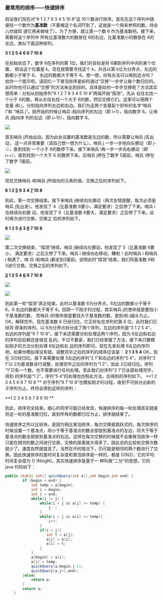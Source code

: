 ### 最常用的排序——快速排序 

假设我们现在对“6  1  2  7  9  3  4  5  10  8”这 10个数进行排序。首先在这个序列中随便找一个数作为**基准数**（不要被这个名词吓到了，这就是一个用来参照的数，待会儿你就知 道它用来做啥了）。为了方便，就让第一个数 6 作为基准数吧。接下来，需要将这个序列中 所有比基准数大的数放在 6的右边，比基准数小的数放在 6的左边，类似下面这种排列。 

**3  1  2  5  4  6  9  7  10  8** 

在初始状态下，数字 6在序列的第 1位。我们的目标是将 6挪到序列中间的某个位置， 假设这个位置是 k。现在就需要寻找这个 k，并且以第 k位为分界点，左边的数都小于等于 6， 右边的数都大于等于 6。想一想，你有办法可以做到这点吗？ 给你一个提示吧。请回忆一下冒泡排序是如何通过“交换”一步步让每个数归位的。此时你也可以通过“交换”的方法来达到目的。具体是如何一步步交换呢？方法其实很简单：分别从初始序列“6  1  2  7  9  3  4  5  10  8”两端开始“探测”。先从 右往左找一个小于 6的数，再从左往右找一个大于 6的数，然后交换它们。这里可以用两个 变量 i和 j，分别指向序列左边和右边。我们为这两个变量起个好听的名字“哨兵 i”和 “哨兵 j”。刚开始的时候让哨兵 i指向序列的左边（即 i=1），指向数字 6。让哨兵 j指向序 列的右边（即 j=10），指向数字 8。 

![](https://cdn.jsdelivr.net/gh/12581a/cdn/images/1111.PNG)

首先哨兵 j开始出动。因为此处设置的基准数是左边的数，所以需要让哨兵 j先出动， 这一点非常重要（请自己想一想为什么）。哨兵 j 一步一步地向左挪动（即 j--），直到找到 一个小于 6的数停下来。接下来哨兵 i再一步一步向右挪动（即 i++），直到找到一个大于 6 的数停下来。后哨兵 j停在了数字 5面前，哨兵 i停在了数字 7面前。 

 ![](https://cdn.jsdelivr.net/gh/12581a/cdn/images/22222.PNG)

现在交换哨兵 i和哨兵 j所指向的元素的值。交换之后的序列如下。 

**6  1  2  <u>5</u>  9  3  4  <u>7</u>  10  8**

到此，第一次交换结束。接下来哨兵 j继续向左挪动（再次友情提醒，每次必须是哨兵 j先出发）。他发现了 4（比基准数 6要小，满足要求）之后停了下来。哨兵 i也继续向右挪 动，他发现了 9（比基准数 6要大，满足要求）之后停了下来。此时再次进行交换，交换之 后的序列如下。 

**6  1  2  5  <u>4</u>  3  <u>9</u>  7  10  8**

![](https://cdn.jsdelivr.net/gh/12581a/cdn/images/33333.PNG)

  第二次交换结束，“探测”继续。哨兵 j继续向左挪动，他发现了 3（比基准数 6要小， 满足要求）之后又停了下来。哨兵 i 继续向右移动，糟啦！此时哨兵 i 和哨兵 j 相遇了，哨 兵 i和哨兵 j都走到3面前。说明此时“探测”结束。我们将基准数 6和 3进行交换。交换之后的序列如下。 

**<u>3</u>  1  2  5  4  <u>6</u>  9  7  10  8** 

![](https://cdn.jsdelivr.net/gh/12581a/cdn/images/4444.PNG)

![](https://cdn.jsdelivr.net/gh/12581a/cdn/images/55555.PNG)

到此第一轮“探测”真正结束。此时以基准数 6为分界点，6左边的数都小于等于 6，6 右边的数都大于等于 6。回顾一下刚才的过程，其实哨兵 j的使命就是要找小于基准数的数， 而哨兵 i的使命就是要找大于基准数的数，直到i和 j碰头为止。 OK，解释完毕。现在基准数 6 已经归位，它正好处在序列的第 6 位。此时我们已经将 原来的序列，以 6为分界点拆分成了两个序列，左边的序列是“3  1  2  5  4”，右边的序列是“9  7  10  8”。接下来还需要分别处理这两个序列，因为 6左边和右边的序列目前都还是很混 乱的。不过不要紧，我们已经掌握了方法，接下来只要模拟刚才的方法分别处理 6左边和右 边的序列即可。现在先来处理 6左边的序列吧。如果你模拟得没有错，调整完毕之后的序列的顺序应该是： 
**2  1  3  5  4** 
OK，现在 3已经归位。接下来需要处理 3左边的序列“2 1”和右边的序列“5 4”。对序列“2 1”以 2为基准数进行调整，处理完毕之后的序列为“1 2”，到此 2已经归位。序列 “1”只有一个数，也不需要进行任何处理。至此我们对序列“2 1”已全部处理完毕，得到 的序列是“1 2”。序列“5 4”的处理也仿照此方法，后得到的序列如下。 
**1  2  3  4  5  6  9  7  10  8 **
对于序列“9  7  10  8”也模拟刚才的过程，直到不可拆分出新的子序列为止。终将会得到这样的序列：

**1  2  3  4  5  6  7  8  9  10 **

到此，排序完全结束。细心的同学可能已经发现，快速排序的每一轮处理其实就是将这一轮的基准数归位，直到所有的数都归位为止，排序就结束了。

快速排序之所以比较快，是因为相比冒泡排序，每次交换是跳跃式的。每次排序的时候设置一个基准点，将小于等于基准点的数全部放到基准点的左边，将大于等于基准点的数全部放到基准点的右边。这样在每次交换的时候就不会像冒泡排序一样只能在相邻的数之间进行交换，交换的距离就大得多了。因此总的比较和交换次数就少了，速度自然就提高了。当然在坏的情况下，仍可能是相邻的两个数进行了交换。因此快速排序的差时间复杂度和冒泡排序是一样的，都是 O(N2)，它的平均时间复杂度为 O (NlogN)。其实快速排序是基于一 种叫做“二分”的思想。它的java 代码如下： 

```java
public static int[] quickQuery(int a[],int begin,int end) {
        if (begin < end) {
            int temp = a[begin];
            int i = begin;
            int j = end;
            while(i != j) {
                while(i < j && a[j] >= temp) {
                    j--;
                }
                while(i < j && a[i] <= temp){
                    i++;
                }
                if(i < j){
                   int t = a[j];
                   a[j] = a[i];
                   a[i] = t;
                }
            }
            a[begin] = a[i];
            a[i] = temp;
            quickQuery(a,begin,j-1);
            quickQuery(a,j+1,end);
        }else{
            return a;
        }
        return a;
    }
```